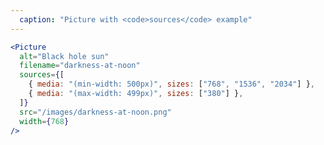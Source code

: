 ```yaml
---
  caption: "Picture with <code>sources</code> example"
---
```


<!-- markdownlint-disable MD041 -->
<!-- dprint-ignore -->
```jsx
<Picture
  alt="Black hole sun"
  filename="darkness-at-noon"
  sources={[
    { media: "(min-width: 500px)", sizes: ["768", "1536", "2034"] },
    { media: "(max-width: 499px)", sizes: ["380"] },
  ]}
  src="/images/darkness-at-noon.png"
  width={768}
/>
```
